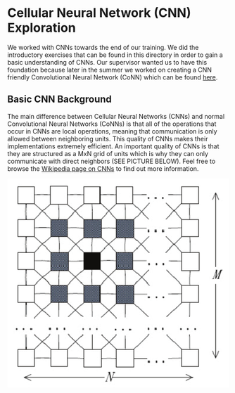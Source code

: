 # Cellular Neural Network (CNN) Exploration

We worked with CNNs towards the end of our training. We did the introductory exercises that can be found in this directory in order to gain a basic understanding of CNNs. Our supervisor wanted us to have this foundation because later in the summer we worked on creating a CNN friendly Convolutional Neural Network (CoNN) which can be found [here].

## Basic CNN Background

The main difference between Cellular Neural Networks (CNNs) and normal Convolutional Neural Networks (CoNNs) is that all of the operations that occur in CNNs are local operations, meaning that communication is only allowed between neighboring units. This quality of CNNs makes their implementations extremely efficient. An important quality of CNNs is that they are structured as a MxN grid of units which is why they can only communicate with direct neighbors (SEE PICTURE BELOW). Feel free to browse the [Wikipedia page on CNNs] to find out more information.


![CNNs](https://github.com/slancas1/budapest_research/blob/master/pictures/cnns.png)


[here]: https://github.com/slancas1/budapest_research/tree/master/CNN_friendly_CoNN
[Wikipedia page on CNNs]: https://en.wikipedia.org/wiki/Cellular_neural_network
